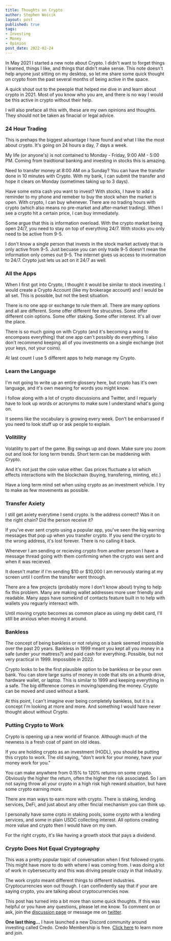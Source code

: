 ```yaml
---
title: Thoughts on Crypto
author: Stephen Woicik
layout: post
published: true
tags:
- Investing
- Money
- Opinion
post_date: 2022-02-24
---
```

In May 2021 I started a new note about Crypto. I didn't want to forget things I learned, things I like, and things that didn't make sense. This note doesn't help anyone just sitting on my desktop, so let me share some quick thought on crypto from the past several months of being active in the space. 

A quick shout out to the peeople that helped me dive in and learn about crypto in 2021. Most of you know who you are, and there is no way I would be this active in crypto without their help. 

I will also preface all this with, these are my own opinions and thoughts. They should not be taken as finacial or legal advice. 

### 24 Hour Trading

This is prehaps the biggest advantage I have found and what I like the most about crypto. It's going on 24 hours a day, 7 days a week. 

My life (or anyone's) is not contained to Monday - Friday, 9:00 AM - 5:00 PM. Coming from traidtional banking and investing in stocks this is amazing. 

Need to transfer money at 8:00 AM on a Sunday? You can have the transfer done in 10 minutes with Crypto. With my bank, I can submit the transfer and hope it clears on Monday (sometimes taking up to 3 days). 

Have some extra cash you want to invest? With stocks, I have to add a reminder to my phone and remeber to buy the stock when the market is open. With crypto, I can buy whenever. There are no trading hours with crypto (which also means no pre-market and after-market trading). When I see a crypto hit a certain price, I can buy immediately. 

Some argue that this is information overload. With the crypto market being open 24/7, you need to stay on top of everything 24/7. With stocks you only need to be active from 9-5. 

I don't know a single person that invests in the stock market actively that is only active from 9-5. Just becuase you can only trade 9-5 doesn't mean the information only comes out 9-5. The internet gives us access to invormation to 24/7. Crypto just lets us act on it 24/7 as well. 

### All the Apps

When I first got into Crypto, I thought it would be similar to stock investing. I would create a Crypto Account (like my brokerage account) and I would be all set. This is possible, but not the best situation. 

There is no one app or exchange to rule them all. There are many options and all are different. Some offer different fee strucutres. Some offer different coin options. Some offer staking. Some offer interest. It's all over the place. 

There is so much going on with Crypto (and it's becoming a word to encompass everything) that one app can't possibly do everything. I also don't recommend keeping all of you investments on a single exchange (not your keys, not your coins). 

At last count I use 5 different apps to help manage my Crypto. 

### Learn the Language

I'm not going to write up an entire glossery here, but crypto has it's own language, and it's own meaning for words you might know. 

I follow along with a lot of crypto discussions and Twitter, and I reguarly have to look up words or acronyms to make sure I understand what's going on. 

It seems like the vocabulary is growing every week. Don't be embarrased if you need to look stuff up or ask people to explain. 

### Volitility

Volatility to part of the game. Big swings up and down. Make sure you zoom out and look for long term trends. Short term can be maddening with Crypto. 

And it's not just the coin value either. Gas prices fluctuate a lot which effects interactions with the blockchain (buying, transfering, minting, etc.)

Have a long term mind set when using crypto as an investment vehicle. I try to make as few movements as possible. 

### Transfer Axiety

I still get axiety everytime I send crypto. Is the address correct? Was it on the right chain? Did the person receive it? 

If you've ever sent crypto using a popular app, you've seen the big warning messages that pop up when you transfer crypto. If you send the crypto to the wrong address, it's lost forever. There is no calling it back. 

Whenever I am sending or recieving crypto from another person I have a message thread going with them confirming when the crypto was sent and when it was recieved. 

It doesn't matter if I'm sending $10 or $10,000 I am nervously staring at my screen until I confirm the transfer went through. 

There are a few projects (probably more I don't know about) trying to help fix this problem. Many are making wallet addresses more user friendly and readable. Many apps have somekind of contacts feature built in to help with wallets you reguarly intereact with. 

Until moving crypto becomes as common place as using my debit card, I'll still be anxious when moving it around. 

### Bankless

The concept of being bankless or not relying on a bank seemed impossible over the past 20 years. Bankless in 1999 meant you kept all you money in a safe (under your mattress?) and paid cash for everything. Possible, but not very practical in 1999. Impossible in 2022. 

Crypto looks to be the first plausible option to be bankless or be your own bank. You can store large sums of money in code that sits on a thumb drive, hardware wallet, or laptop. This is similar to 1999 and keeping everything in a safe. The big difference comes in moving/spending the money. Crypto can be moved and used without a bank. 

At this point, I can't imagine ever being completely bankless, but it is a concept I'm looking at more and more. And something I would have never thought about without Crypto. 

### Putting Crypto to Work

Crypto is opening up a new world of finance. Although much of the newness is a fresh coat of paint on old ideas. 

If you are holding crypto as an investment (HODL), you should be putting this crypto to work. The old saying, "don't work for your money, have your money work for you." 

You can make anywhere from 0.15% to 120% returns on some crypto. Obviously the higher the return, often the higher the risk associated. So I am not saying throw all your crypto in a high risk high reward situation, but have some crypto earning more. 

There are man ways to earn more with crypto. There is staking, lending services, DeFi, and just about any other fincial mechanism you can think up. 

I personally have some crpto in staking pools, some crypto with a lending services, and some in plain USDC collecting interest. All options creating more value and crypto then I would have on my own. 

For the right crypto, it's like having a growth stock that pays a dividend.

### Crypto Does Not Equal Cryptography

This was a pretty popular topic of conversation when I first followed crypto. This might have more to do with where I was coming from. I was doing a lot of work in cybersecurity and this was driving people crazy in that industry. 

The work crypto meant different things to different industries. Cryptocurrencies won out though. I can confindently say that if your are saying crypto, you are talking about cryptocurrencies now.  

This post has turned into a bit more than some quick thoughts. If this was helpful or you have any questions, please let me know. To comment on or ask, join the [discussion page](https://github.com/swoicik/swoicik.github.io/discussions/26) or message me on [twitter](https://twitter.com/swoicik). 

**One last thing...** I have launched a new Discord community around investing called Credo. Credo Membership is free. [Click here](https://investwithcredo.com/) to learn more and join. 
